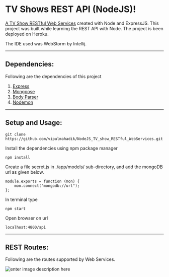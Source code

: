 TV Shows REST API (NodeJS)!
===================
[A TV Show RESTful Web Services](http://guarded-river-66359.herokuapp.com/api) created with Node and ExpressJS. This project was built while learning the REST API with Node. The project is been deployed on Heroku.

The IDE used was WebStorm by Intellij.



--------
Dependencies:
-----
Following are the dependencies of this project

 1. [Express](https://expressjs.com)
 2. [Mongoose](http://mongoosejs.com)
 3. [Body Parser](https://www.npmjs.com/package/body-parser-json)
 4. [Nodemon](https://www.npmjs.com/package/nodemon)

------
Setup and Usage:
------

    git clone https://github.com/vipulmahadik/NodeJS_TV_show_RESTful_WebServices.git

Install the dependencies using npm package manager

    npm install

Create a file secret.js in ./app/models/ sub-directory, and add the mongoDB url as given below.

    module.exports = function (mon) {
        mon.connect('mongodb://url");
    };

In terminal type

    npm start

Open browser on url

    localhost:4800/api

----
REST Routes:
-----
Following are the routes supported by Web Services.

![enter image description here](https://raw.github.com/vipulmahadik/NodeJS_TV_show_RESTful_WebServices/master/app/routes/routes_table.png)